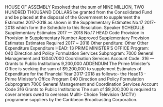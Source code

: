 HOUSE OF ASSEMBLY
Resolved that the sum of NINE MILLION, TWO HUNDRED THOUSAND DOLLARS be granted from the Consolidated Fund and be placed at the disposal of the Government to supplement the Estimates 2017-2018 as shown in the Supplementary Estimates No.17 2017-2018 which form the Schedule to this Resolution.
Speaker
SCHEDULE
Supplementary Estimates 2017 — 2018 No.17
HEAD Code Provision in Provision in Supplementary Number Approved Supplementary Provision Estimates Estimates Required 2017 ~ 2018 Other penditure: Other Other Expenditure Expenditure HEAD: 13 PRIME MINISTER’S OFFICE Program: 040 Direction and Policy Formulation Services Subprogram: 7000 General Management and 130407000 Coordination Services Account Code: 316 — Grants to Public Institutions 9,200,000
ADDENDUM
The Prime Minister’s Office is seeking the sum of $9,200,000 to supplement Estimates of Expenditure for the Financial Year 2017-2018 as follows:-
the
Head13 - Prime Minister’s Office Program 040 Direction and Policy Formulation Subprogram 7000 General Management and Coordination Services Account Code 316 Grants to Public Institutions
The sum of $9,200,000 is required to cover arrears owed to overseas Mullti- Choice Television (MCTV) programme suppliers by the Caribbean Broadcasting
Corporation.
